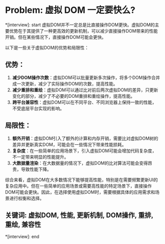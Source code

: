 # Problem: 虚拟 DOM 一定要快么?

*[interview]: start
虚拟DOM并不一定总是比直接操作DOM更快。虚拟DOM的主要优势在于其提供了一种更高效的更新机制，可以减少直接操作DOM带来的性能开销。但在某些情况下，直接操作DOM可能会更快。

以下是一些关于虚拟DOM的优势和局限性：

## 优势：
1. **减少DOM操作次数**：虚拟DOM可以批量更新多次操作，将多个DOM操作合并成一次更新，减少了实际操作DOM的次数，提高性能。
2. **减少重排和重绘**：虚拟DOM可以通过比对前后两次虚拟DOM的差异，只更新变化的部分，减少了不必要的DOM重排和重绘操作，提高性能。
3. **跨平台兼容性**：虚拟DOM可以在不同平台、不同浏览器上保持一致的性能，不受底层平台实现的影响。

## 局限性：
1. **额外开销**：虚拟DOM引入了额外的计算和内存开销，需要比对虚拟DOM树的差异并更新真实DOM，可能会在一些情况下带来性能损耗。
2. **复杂度**：在一些简单的应用场景下，引入虚拟DOM可能会增加代码复杂度，不一定带来明显的性能提升。
3. **大数据量渲染**：在大数据量的情况下，虚拟DOM的比对算法可能会变得昂贵，导致性能下降。

综合来看，虚拟DOM在大多数情况下能够提高性能，特别是在需要频繁更新UI的复杂应用中。但在一些简单的应用场景或需要高性能的特定场景下，直接操作DOM可能会更快。因此，在选择使用虚拟DOM时，需要根据具体的应用需求和场景进行权衡和选择。

## 关键词: 虚拟DOM, 性能, 更新机制, DOM操作, 重排, 重绘, 兼容性
*[interview]: end
